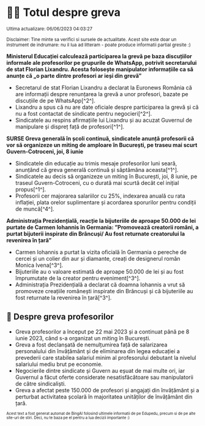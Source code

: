 # 👩‍🏫 Totul despre greva
<sub>Ultima actualizare: 06/06/2023 04:03:27</sub>

<sub>Disclaimer: Tine minte sa verifici si sursele de actualitate. Acest site este doar un instrument de indrumare: nu il lua ad litteram - poate produce informatii partial gresite :)</sub>

**Ministerul Educației calculează participarea la grevă pe baza discuțiilor informale ale profesorilor pe grupurile de WhatsApp, potrivit secretarului de stat Florian Lixandru. Acesta folosește manipulator informațiile ca să anunțe că „o parte dintre profesori ar ieși din grevă”**

- Secretarul de stat Florian Lixandru a declarat la Euronews România că are informații despre renunțarea la grevă a unor profesori, bazate pe discuțiile de pe WhatsApp[^2^].
- Lixandru a spus că nu are date oficiale despre participarea la grevă și că nu a fost contactat de sindicate pentru negocieri[^2^].
- Sindicatele au respins afirmațiile lui Lixandru și au acuzat Guvernul de manipulare și dispreț față de profesori[^1^].

**SURSE Greva generală în școli continuă, sindicatele anunță profesorii că vor să organizeze un miting de amploare în București, pe traseu mai scurt Guvern-Cotroceni, joi, 8 iunie**

- Sindicatele din educație au trimis mesaje profesorilor luni seară, anunțând că greva generală continuă și săptămâna aceasta[^1^].
- Sindicatele au decis să organizeze un miting în București, joi, 8 iunie, pe traseul Guvern-Cotroceni, cu o durată mai scurtă decât cel inițial propus[^1^].
- Profesorii cer majorarea salariilor cu 25%, indexarea anuală cu rata inflației, plata orelor suplimentare și acordarea sporurilor pentru condiții de muncă[^4^].

**Administrația Prezidențială, reacție la bijuteriile de aproape 50.000 de lei purtate de Carmen Iohannis în Germania: ”Promovează creatorii români, a purtat bijuterii inspirate din Brâncuși/ Au fost returnate creatorului la revenirea în țară”**

- Carmen Iohannis a purtat la vizita oficială în Germania o pereche de cercei și un colier din aur și diamante, creați de designerul român Monica Ivena[^3^].
- Bijuteriile au o valoare estimată de aproape 50.000 de lei și au fost împrumutate de la creator pentru eveniment[^3^].
- Administrația Prezidențială a declarat că doamna Iohannis a vrut să promoveze creațiile românești inspirate din Brâncuși și că bijuteriile au fost returnate la revenirea în țară[^3^].

## 🏫 Despre greva profesorilor

- Greva profesorilor a început pe 22 mai 2023 și a continuat până pe 8 iunie 2023, când s-a organizat un miting în București.
- Greva a fost declanșată de nemulțumirea față de salarizarea personalului din învățământ și de eliminarea din legea educației a prevederii care stabilea salariul minim al profesorului debutant la nivelul salariului mediu brut pe economie.
- Negocierile dintre sindicate și Guvern au eșuat de mai multe ori, iar Guvernul a făcut oferte considerate nesatisfăcătoare sau manipulatorii de către sindicaliști.
- Greva a afectat peste 150.000 de profesori și angajați din învățământ și a perturbat activitatea școlară în majoritatea unităților de învățământ din țară.


<sub><sub>Acest text a fost generat automat de BingAI folosind ultimele informatii de pe Edupedu, precum si de pe alte site-uri de stiri. Deci, nu te baza pe el pentru a lua decizii importante :)</sub></sub>
